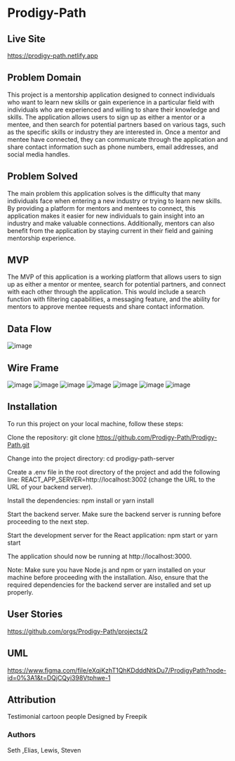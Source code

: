 <!-- @format -->

# Prodigy-Path

## Live Site

https://prodigy-path.netlify.app

## Problem Domain

This project is a mentorship application designed to connect individuals who want to learn new skills or gain experience in a particular field with individuals who are experienced and willing to share their knowledge and skills. The application allows users to sign up as either a mentor or a mentee, and then search for potential partners based on various tags, such as the specific skills or industry they are interested in. Once a mentor and mentee have connected, they can communicate through the application and share contact information such as phone numbers, email addresses, and social media handles.

## Problem Solved

The main problem this application solves is the difficulty that many individuals face when entering a new industry or trying to learn new skills. By providing a platform for mentors and mentees to connect, this application makes it easier for new individuals to gain insight into an industry and make valuable connections. Additionally, mentors can also benefit from the application by staying current in their field and gaining mentorship experience.

## MVP

The MVP of this application is a working platform that allows users to sign up as either a mentor or mentee, search for potential partners, and connect with each other through the application. This would include a search function with filtering capabilities, a messaging feature, and the ability for mentors to approve mentee requests and share contact information.

## Data Flow
![image](https://user-images.githubusercontent.com/105423307/216651607-815a05d4-2d91-402c-b1a9-ca18c7368bf6.png)

## Wire Frame
![image](https://user-images.githubusercontent.com/105423307/216466234-8c3cf45f-2251-4581-b646-6a62b8dcd286.png)
![image](https://user-images.githubusercontent.com/105423307/216466292-6292d7f8-a4b3-4e75-b6ff-ffa6d28caaf3.png)
![image](https://user-images.githubusercontent.com/105423307/216466336-25d730a2-2d79-45e0-916e-e75d43aeebcd.png)
![image](https://user-images.githubusercontent.com/105423307/216466433-7e981950-74aa-4ae5-9b67-15969050a2ad.png)
![image](https://user-images.githubusercontent.com/105423307/216466523-6602d186-4024-4743-808e-f4363fb11948.png)
![image](https://user-images.githubusercontent.com/105423307/216466583-b834ba47-183b-4e50-84fd-d055948d9556.png)
![image](https://user-images.githubusercontent.com/105423307/216466625-aa50afec-dad7-48f4-b5a9-25baab4ecf33.png)


## Installation

To run this project on your local machine, follow these steps:

Clone the repository: git clone https://github.com/Prodigy-Path/Prodigy-Path.git

Change into the project directory: cd prodigy-path-server

Create a .env file in the root directory of the project and add the following line: REACT_APP_SERVER=http://localhost:3002 (change the URL to the URL of your backend server).

Install the dependencies: npm install or yarn install

Start the backend server. Make sure the backend server is running before proceeding to the next step.

Start the development server for the React application: npm start or yarn start

The application should now be running at http://localhost:3000.

Note: Make sure you have Node.js and npm or yarn installed on your machine before proceeding with the installation. Also, ensure that the required dependencies for the backend server are installed and set up properly.

## User Stories

https://github.com/orgs/Prodigy-Path/projects/2

## UML

https://www.figma.com/file/eXqjKzhT1QhKDdddNtkDu7/ProdigyPath?node-id=0%3A1&t=DQjCQyi398Vtphwe-1

## Attribution

Testimonial cartoon people Designed by Freepik

### Authors

Seth ,Elias, Lewis, Steven

